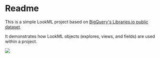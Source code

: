 # Readme

This is a simple LookML project based on [BigQuery's Libraries.io public dataset](https://pantheon.corp.google.com/marketplace/product/libraries-io/librariesio).

It demonstrates how LookML objects (explores, views, and fields) are used within a project.

![](https://screenshot.googleplex.com/3nokRjXKbs3WtjA.png)
